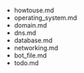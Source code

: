 - howtouse.md
- operating_system.md
- domain.md
- dns.md
- database.md
- networking.md
- bot_file.md
- todo.md
